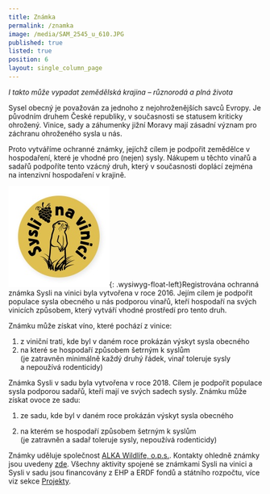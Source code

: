 ```yaml
---
title: Známka
permalink: /znamka
image: /media/SAM_2545_u_610.JPG
published: true
listed: true
position: 6
layout: single_column_page
---
```

_I takto může vypadat zemědělská krajina – různorodá a plná života_

Sysel obecný je považován za jednoho z nejohroženějších savců Evropy. Je
původním druhem České republiky, v současnosti se statusem kriticky
ohrožený. Vinice, sady a záhumenky jižní Moravy mají zásadní význam pro záchranu
ohroženého sysla u nás.

Proto vytváříme ochranné známky, jejíchž cílem je podpořit zemědělce v hospodaření, které je vhodné pro (nejen) sysly. Nákupem u těchto vinařů a sadařů podpoříte tento vzácný druh, který
 v současnosti doplácí zejména na intenzivní hospodaření v krajině.

![](/media/logo_Syslinavinici_zc_m.jpg){: .wysiwyg-float-left}Registrována ochranná známka Sysli na vinici byla vytvořena v roce 2016. Jejím cílem je podpořit populace sysla obecného u nás podporou vinařů, kteří hospodaří na svých vinicích způsobem, který vytváří vhodné prostředí pro tento druh.

Známku může získat víno, které pochází z vinice:

1. z viniční trati, kde byl v daném roce prokázán výskyt sysla obecného
2. na které se hospodaří způsobem šetrným k syslům\
   (je zatravněn minimálně každý druhý řádek, vinař toleruje sysly
   a nepoužívá rodenticidy)

Známka Sysli v sadu byla vytvořena v roce 2018. Cílem je podpořit populace sysla podporou sadařů, kteří mají ve svých sadech sysly. Známku může získat ovoce ze sadu:

1. ze sadu, kde byl v daném roce prokázán výskyt sysla obecného

2. na kterém se hospodaří způsobem šetrným k syslům\
(je zatravněn  a sadař toleruje sysly, nepoužívá rodenticidy)

Známky uděluje společnost [ALKA Wildlife, o.p.s.](http://www.alkawildlife.eu). Kontakty ohledně známky jsou uvedeny [zde](/o-nas/kontakty). Všechny aktivity spojené se známkami Sysli na vinici a Sysli v sadu jsou financovány z EHP a ERDF fondů a státního rozpočtu, více viz sekce [Projekty](/o-nas/projekty).
